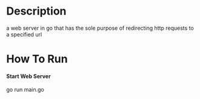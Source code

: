 # Description
a web server in go that has the sole purpose of redirecting http requests to a specified url

# How To Run
#### Start Web Server
go run main.go
